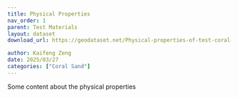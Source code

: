 ```yaml
---
title: Physical Properties
nav_order: 1
parent: Test Materials
layout: dataset
download_url: https://geodataset.net/Physical-properties-of-test-coral-sands.rar

author: Kaifeng Zeng
date: 2025/03/27
categories: ["Coral Sand"]
---
```



Some content about the physical properties